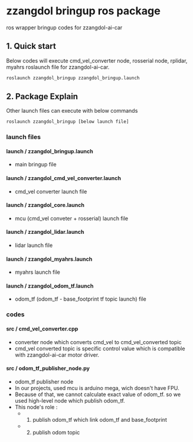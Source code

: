# zzangdol bringup ros package

ros wrapper bringup codes for zzangdol-ai-car

## 1. Quick start

Below codes will execute cmd_vel_converter node, rosserial node,
rplidar, myahrs roslaunch file for zzangdol-ai-car.

```bash
roslaunch zzangdol_bringup zzangdol_bringup.launch
```

## 2. Package Explain

Other launch files can execute with below commands

```bash
roslaunch zzangdol_bringup [below launch file]
```

### launch files

#### launch / zzangdol_bringup.launch

- main bringup file

#### launch / zzangdol_cmd_vel_converter.launch

- cmd_vel converter launch file

#### launch / zzangdol_core.launch

- mcu (cmd_vel conveter + rosserial) launch file

#### launch / zzangdol_lidar.launch

- lidar launch file

#### launch / zzangdol_myahrs.launch

- myahrs launch file

#### launch / zzangdol_odom_tf.launch

- odom_tf (odom_tf - base_footprint tf topic launch) file

### codes

#### src / cmd_vel_converter.cpp

- converter node which converts cmd_vel to cmd_vel_converted topic
- cmd_vel converted topic is specific control value which is compatible with zzangdol-ai-car motor driver.

#### src / odom_tf_publisher_node.py

- odom_tf publisher node
- In our projects, used mcu is arduino mega, wich doesn't have FPU.
- Because of that, we cannot calculate exact value of odom_tf. so we used high-level node which publish odom_tf.
- This node's role :
  - 1. publish odom_tf which link odom_tf and base_footprint
  - 2. publish odom topic
